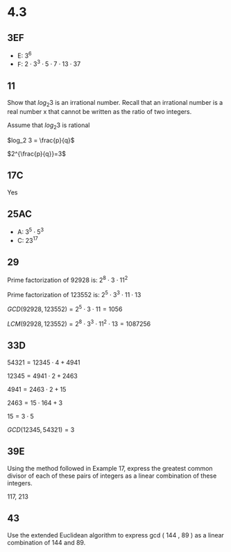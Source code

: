 # 4.3
## 3EF
- E: $3^6$
- F: $2\cdot3^3\cdot5\cdot7\cdot13\cdot37$
## 11
Show that $log_2 3$ is an irrational number. Recall that an irrational number is a real number x that cannot be written as the ratio of two integers.

Assume that $log_2 3$ is rational

$log_2 3 = \frac{p}{q}$

$2^{\frac{p}{q}}=3$
## 17C
Yes
## 25AC
- A: $3^5\cdot5^3$
- C: $23^17$
## 29
Prime factorization of 92928 is: $2^8\cdot3\cdot11^2$

Prime factorization of 123552 is: $2^5\cdot3^3\cdot11\cdot13$

$GCD(92928,123552) = 2^5\cdot3\cdot11 = 1056$

$LCM(92928,123552) = 2^8\cdot3^3\cdot11^2\cdot13 = 1087256$
## 33D
$54321 = 12345 \cdot 4 + 4941$

$12345 = 4941 \cdot 2 + 2463$

$4941 = 2463 \cdot 2 + 15$

$2463 = 15 \cdot 164 + 3$

$15 = 3 \cdot 5$

$GCD(12345, 54321) = 3$
## 39E
Using the method followed in Example 17, express the greatest common divisor of each of these pairs of integers as a linear combination of these integers.

117, 213
## 43

Use the extended Euclidean algorithm to express gcd ( 144 , 89 ) as a linear combination of 144 and 89.